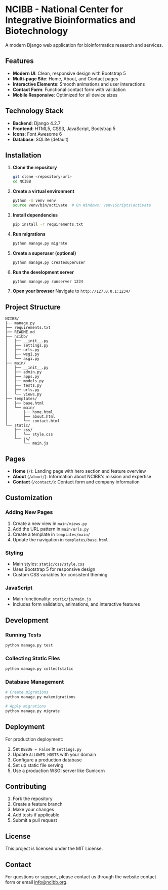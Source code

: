 # NCIBB - National Center for Integrative Bioinformatics and Biotechnology

A modern Django web application for bioinformatics research and services.

## Features

- **Modern UI**: Clean, responsive design with Bootstrap 5
- **Multi-page Site**: Home, About, and Contact pages
- **Interactive Elements**: Smooth animations and user interactions
- **Contact Form**: Functional contact form with validation
- **Mobile Responsive**: Optimized for all device sizes

## Technology Stack

- **Backend**: Django 4.2.7
- **Frontend**: HTML5, CSS3, JavaScript, Bootstrap 5
- **Icons**: Font Awesome 6
- **Database**: SQLite (default)

## Installation

1. **Clone the repository**
   ```bash
   git clone <repository-url>
   cd NCIBB
   ```

2. **Create a virtual environment**
   ```bash
   python -m venv venv
   source venv/bin/activate  # On Windows: venv\Scripts\activate
   ```

3. **Install dependencies**
   ```bash
   pip install -r requirements.txt
   ```

4. **Run migrations**
   ```bash
   python manage.py migrate
   ```

5. **Create a superuser (optional)**
   ```bash
   python manage.py createsuperuser
   ```

6. **Run the development server**
   ```bash
   python manage.py runserver 1234
   ```

7. **Open your browser**
   Navigate to `http://127.0.0.1:1234/`

## Project Structure

```
NCIBB/
├── manage.py
├── requirements.txt
├── README.md
├── ncibb/
│   ├── __init__.py
│   ├── settings.py
│   ├── urls.py
│   ├── wsgi.py
│   └── asgi.py
├── main/
│   ├── __init__.py
│   ├── admin.py
│   ├── apps.py
│   ├── models.py
│   ├── tests.py
│   ├── urls.py
│   └── views.py
├── templates/
│   ├── base.html
│   └── main/
│       ├── home.html
│       ├── about.html
│       └── contact.html
└── static/
    ├── css/
    │   └── style.css
    └── js/
        └── main.js
```

## Pages

- **Home** (`/`): Landing page with hero section and feature overview
- **About** (`/about/`): Information about NCIBB's mission and expertise
- **Contact** (`/contact/`): Contact form and company information

## Customization

### Adding New Pages

1. Create a new view in `main/views.py`
2. Add the URL pattern in `main/urls.py`
3. Create a template in `templates/main/`
4. Update the navigation in `templates/base.html`

### Styling

- Main styles: `static/css/style.css`
- Uses Bootstrap 5 for responsive design
- Custom CSS variables for consistent theming

### JavaScript

- Main functionality: `static/js/main.js`
- Includes form validation, animations, and interactive features

## Development

### Running Tests
```bash
python manage.py test
```

### Collecting Static Files
```bash
python manage.py collectstatic
```

### Database Management
```bash
# Create migrations
python manage.py makemigrations

# Apply migrations
python manage.py migrate
```

## Deployment

For production deployment:

1. Set `DEBUG = False` in `settings.py`
2. Update `ALLOWED_HOSTS` with your domain
3. Configure a production database
4. Set up static file serving
5. Use a production WSGI server like Gunicorn

## Contributing

1. Fork the repository
2. Create a feature branch
3. Make your changes
4. Add tests if applicable
5. Submit a pull request

## License

This project is licensed under the MIT License.

## Contact

For questions or support, please contact us through the website contact form or email info@ncibb.org.
